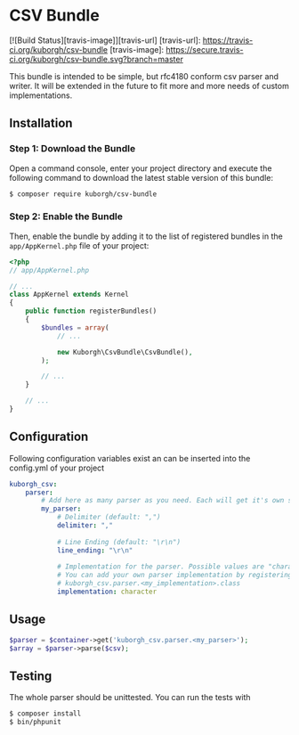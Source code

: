 CSV Bundle
==========
[![Build Status][travis-image]][travis-url]
[travis-url]: https://travis-ci.org/kuborgh/csv-bundle
[travis-image]: https://secure.travis-ci.org/kuborgh/csv-bundle.svg?branch=master

This bundle is intended to be simple, but rfc4180 conform csv parser and writer. It will be extended in the future to 
fit more and more needs of custom implementations.

Installation
------------

### Step 1: Download the Bundle

Open a command console, enter your project directory and execute the
following command to download the latest stable version of this bundle:

```bash
$ composer require kuborgh/csv-bundle
```

### Step 2: Enable the Bundle

Then, enable the bundle by adding it to the list of registered bundles
in the `app/AppKernel.php` file of your project:

```php
<?php
// app/AppKernel.php

// ...
class AppKernel extends Kernel
{
    public function registerBundles()
    {
        $bundles = array(
            // ...

            new Kuborgh\CsvBundle\CsvBundle(),
        );

        // ...
    }

    // ...
}
```

Configuration
-------------

Following configuration variables exist an can be inserted into the config.yml of your project
```yml
kuborgh_csv:
    parser:
        # Add here as many parser as you need. Each will get it's own service kuborgh_csv.parser.my_parser
        my_parser:
            # Delimiter (default: ",")
            delimiter: ","
            
            # Line Ending (default: "\r\n")
            line_ending: "\r\n"
            
            # Implementation for the parser. Possible values are "character" (default) oder "simple" (not recommended).
            # You can add your own parser implementation by registering the class name in parameters like  
            # kuborgh_csv.parser.<my_implementation>.class 
            implementation: character
```

Usage
-----
```php
$parser = $container->get('kuborgh_csv.parser.<my_parser>');
$array = $parser->parse($csv);
```

Testing
-------
The whole parser should be unittested. You can run the tests with
```bash
$ composer install
$ bin/phpunit
```
